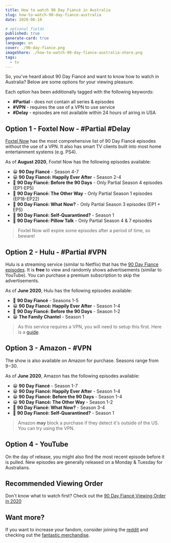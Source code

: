 ```yaml
---
title: How to watch 90 Day Fiancé in Australia
slug: how-to-watch-90-day-fiance-australia
date: 2020-06-10

# optional fields
published: true
generate-card: true
language: en
cover: ./90-day-fiance.png
imageShare: ./how-to-watch-90-day-fiance-australia-share.png
tags:
  - tv
---
```


So, you've heard about 90 Day Fiancé and want to know how to watch in Australia? Below are some options for your viewing pleasure.

Each option has been additionally tagged with the following keywords:

- **\#Partial** - does not contain all series & episodes
- **\#VPN** - requires the use of a VPN to use service
- **\#Delay** - episodes are not available within 24 hours of airing in USA

## Option 1 - Foxtel Now - \#Partial \#Delay

[Foxtel Now](https://www.foxtel.com.au/now/index.html) has the most comprehensive list of 90 Day Fiancé episodes without the use of a VPN. It also has smart TV clients built into most home entertainment systems (e.g. PS4).

As of **August 2020**, Foxtel Now has the following episodes available:

- 😀 **90 Day Fiancé** - Season 4-7
- 😀 **90 Day Fiancé: Happily Ever After** - Season 2-4
- 🙂 **90 Day Fiancé: Before the 90 Days** - Only Partial Season 4 episodes (EP1-EP5)
- 🙂 **90 Day Fiancé: The Other Way** - Only Partial Season 1 episodes (EP18-EP22)
- 🙂 **90 Day Fiancé: What Now?** - Only Partial Season 3 episodes (EP1 + EP5)
- 🙂 **90 Day Fiancé: Self-Quarantined?** - Season 1
- 🙂 **90 Day Fiancé: Pillow Talk** - Only Partial Season 4 & 7 episodes

> Foxtel Now will expire some episodes after a period of time, so beware!

## Option 2 - Hulu - \#Partial \#VPN

Hulu is a streaming service (similar to Netflix) that has the [90 Day Fiance episodes](https://www.hulu.com/series/90-day-fiance-040d7329-47f5-48cc-9ed8-f9528c70926e). It is **free** to view and randomly shows advertisements (similar to YouTube). You can purchase a premium subscription to skip the advertisements.

As of **June 2020**, Hulu has the following episodes available:

- 🙂 **90 Day Fiancé** - Seasons 1-5
- 😀 **90 Day Fiancé: Happily Ever After** - Season 1-4
- 🙂 **90 Day Fiancé: Before the 90 Days** - Season 1-2
- 😀 **The Family Chantel** - Season 1

> As this service requires a VPN, you will need to setup this first. Here is a [guide](https://www.expressvpn.com/support/vpn-setup/).

## Option 3 - Amazon - \#VPN

The show is also available on Amazon for purchase. Seasons range from $9-$30.

As of **June 2020**, Amazon has the following episodes available:

- 😀 **90 Day Fiancé** - Season 1-7
- 😀 **90 Day Fiancé: Happily Ever After** - Season 1-4
- 😀 **90 Day Fiancé: Before the 90 Days** - Season 1-4
- 😀 **90 Day Fiancé: The Other Way** - Season 1-2
- 🙂 **90 Day Fiancé: What Now?** - Season 3-4
- 🙂 **90 Day Fiancé: Self-Quarantined?** - Season 1

> Amazon **may** block a purchase if they detect it's outside of the US. You can try using the VPN.

## Option 4 - YouTube

On the day of release, you might also find the most recent episode before it is pulled. New episodes are generally released on a Monday & Tuesday for Australians.

## Recommended Viewing Order

Don't know what to watch first? Check out the [90 Day Fiancé Viewing Order in 2020](/2020-90-day-fiance-viewing-order)

## Want more?

If you want to increase your fandom, consider joining the [reddit](https://www.reddit.com/r/90DayFiance/) and checking out the [fantastic merchandise](https://www.etsy.com/market/90_day_fiance).
